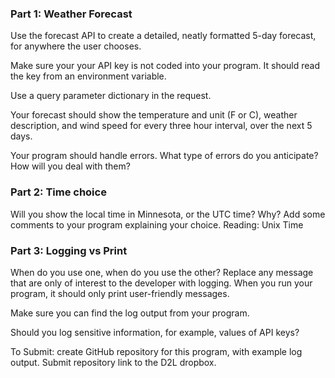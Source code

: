 ### Part 1: Weather Forecast  

Use the forecast API to create a detailed, neatly formatted 5-day forecast, for anywhere the user chooses.

Make sure your your API key is not coded into your program. It should read the key from an environment variable. 

Use a query parameter dictionary in the request.

Your forecast should show the temperature and unit (F or C), weather description, and wind speed for every three hour interval, over the next 5 days.

Your program should handle errors. What type of errors do you anticipate? How will you deal with them?

### Part 2: Time choice

Will you show the local time in Minnesota, or the UTC time? Why? Add some comments to your program explaining your choice. Reading: Unix Time

### Part 3: Logging vs Print

When do you use one, when do you use the other? Replace any message that are only of interest to the developer with logging. When you run your program, it should only print user-friendly messages. 

Make sure you can find the log output from your program.  

Should you log sensitive information, for example, values of API keys? 

To Submit: create GitHub repository for this program, with example log output. Submit repository link to the D2L dropbox.
